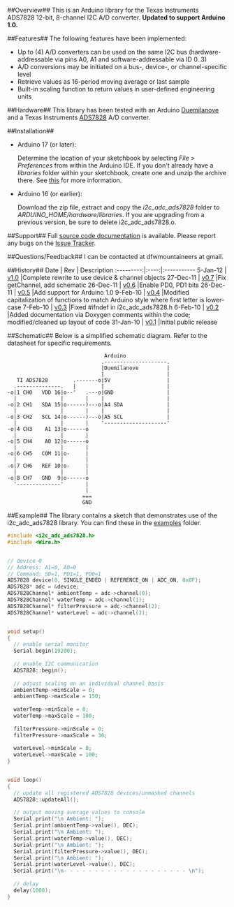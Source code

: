 ##Overview##
This is an Arduino library for the Texas Instruments ADS7828 12-bit, 8-channel I2C A/D converter. **Updated to support Arduino 1.0.**

##Features##
The following features have been implemented:

  * Up to (4) A/D converters can be used on the same I2C bus (hardware-addressable via pins A0, A1 and software-addressable via ID 0..3)
  * A/D conversions may be initiated on a bus-, device-, or channel-specific level
  * Retrieve values as 16-period moving average or last sample
  * Built-in scaling function to return values in user-defined engineering units

##Hardware##
This library has been tested with an Arduino [Duemilanove](http://www.arduino.cc/en/Main/ArduinoBoardDuemilanove) and a Texas Instruments [ADS7828](http://focus.ti.com/docs/prod/folders/print/ads7828.html) A/D converter.

##Installation##
* Arduino 17 (or later):

  Determine the location of your sketchbook by selecting _File > Preferences_ from within the Arduino IDE. If you don't already have a _libraries_ folder within your sketchbook, create one and unzip the archive there. See [this](http://arduino.cc/blog/?p=313) for more information.

* Arduino 16 (or earlier):

  Download the zip file, extract and copy the _i2c_adc_ads7828_ folder to _ARDUINO\_HOME/hardware/libraries_. If you are upgrading from a previous version, be sure to delete i2c_adc_ads7828.o.

##Support##
Full [source code documentation](http://2-718.github.com/i2c_adc_ads7828/) is available. Please report any bugs on the [Issue Tracker](/2-718/i2c_adc_ads7828/issues).

##Questions/Feedback##
I can be contacted at dfwmountaineers at gmail.

##History##
Date       | Rev  | Description
:---------:|:----:|:-----------
 5-Jan-12  | [v1.0](/2-718/i2c_adc_ads7828/tree/v1.0) |Complete rewrite to use device & channel objects
27-Dec-11  | [v0.7](/2-718/i2c_adc_ads7828/tree/v0.7) |Fix getChannel, add schematic
26-Dec-11  | [v0.6](/2-718/i2c_adc_ads7828/tree/v0.6) |Enable PD0, PD1 bits
26-Dec-11  | [v0.5](/2-718/i2c_adc_ads7828/tree/v0.5) |Add support for Arduino 1.0
 9-Feb-10  | [v0.4](/2-718/i2c_adc_ads7828/tree/v0.4) |Modified capitalization of functions to match Arduino style where first letter is lower-case
 7-Feb-10  | [v0.3](/2-718/i2c_adc_ads7828/tree/v0.3) |Fixed #ifndef in i2c_adc_ads7828.h
 6-Feb-10  | [v0.2](/2-718/i2c_adc_ads7828/tree/v0.2) |Added documentation via Doxygen comments within the code; modified/cleaned up layout of code
31-Jan-10  | [v0.1](/2-718/i2c_adc_ads7828/tree/v0.1) |Initial public release

##Schematic##
Below is a simplified schematic diagram. Refer to the datasheet for specific requirements.

```
                               Arduino
                              .--------------------.
                              |Duemilanove         |
                              |                    |
   TI ADS7828        .-------o|5V                  |
  .--------------.   |        |                    |
-o|1 CH0   VDD 16|o--'   .---o|GND                 |
  |              |       |    |                    |
-o|2 CH1   SDA 15|o------)---o|A4 SDA              |
  |              |       |    |                    |
-o|3 CH2   SCL 14|o------)---o|A5 SCL              |
  |              |       |    '--------------------'
-o|4 CH3    A1 13|o------o
  |              |       |
-o|5 CH4    A0 12|o------o
  |              |       |
-o|6 CH5   COM 11|o-     |
  |              |       |
-o|7 CH6   REF 10|o-     |
  |              |       |
-o|8 CH7   GND  9|o------o
  '--------------'       |
                         |
                        ===
                        GND
```

##Example##
The library contains a sketch that demonstrates use of the i2c\_adc\_ads7828 library. You can find these in the [examples](/2-718/i2c_adc_ads7828/tree/master/examples/) folder.

```c++
#include <i2c_adc_ads7828.h>
#include <Wire.h>


// device 0
// Address: A1=0, A0=0
// Command: SD=1, PD1=1, PD0=1
ADS7828 device(0, SINGLE_ENDED | REFERENCE_ON | ADC_ON, 0x0F);
ADS7828* adc = &device;
ADS7828Channel* ambientTemp = adc->channel(0);
ADS7828Channel* waterTemp = adc->channel(1);
ADS7828Channel* filterPressure = adc->channel(2);
ADS7828Channel* waterLevel = adc->channel(3);


void setup()
{
  // enable serial monitor
  Serial.begin(19200);
  
  // enable I2C communication
  ADS7828::begin();
  
  // adjust scaling on an individual channel basis
  ambientTemp->minScale = 0;
  ambientTemp->maxScale = 150;
  
  waterTemp->minScale = 0;
  waterTemp->maxScale = 100;
  
  filterPressure->minScale = 0;
  filterPressure->maxScale = 30;
  
  waterLevel->minScale = 0;
  waterLevel->maxScale = 100;
}


void loop()
{
  // update all registered ADS7828 devices/unmasked channels
  ADS7828::updateAll();
  
  // output moving average values to console
  Serial.print("\n Ambient: ");
  Serial.print(ambientTemp->value(), DEC);
  Serial.print("\n Ambient: ");
  Serial.print(waterTemp->value(), DEC);
  Serial.print("\n Ambient: ");
  Serial.print(filterPressure->value(), DEC);
  Serial.print("\n Ambient: ");
  Serial.print(waterLevel->value(), DEC);
  Serial.print("\n- - - - - - - - - - - - - - - - - - - - \n");
  
  // delay
  delay(1000);
}
```
